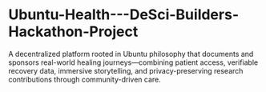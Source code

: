 # Ubuntu-Health---DeSci-Builders-Hackathon-Project
A decentralized platform rooted in Ubuntu philosophy that documents and sponsors real-world healing journeys—combining patient access, verifiable recovery data, immersive storytelling, and privacy-preserving research contributions through community-driven care.
